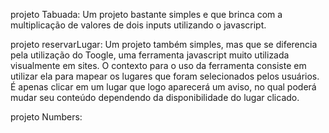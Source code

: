 projeto Tabuada:
Um projeto bastante simples e que brinca com a multiplicação de valores de dois inputs utilizando o javascript. 

projeto reservarLugar:
Um projeto também simples, mas que se diferencia pela utilização do Toogle, uma ferramenta javascript muito utilizada visualmente em sites. O contexto para o uso da ferramenta consiste em
utilizar ela para mapear os lugares que foram selecionados pelos usuários. É apenas clicar em um lugar que logo aparecerá um aviso, no qual poderá mudar seu conteúdo dependendo da 
disponibilidade do lugar clicado.

projeto Numbers:
